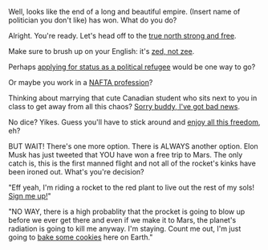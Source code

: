 Well, looks like the end of a long and beautiful empire.
(Insert name of politician you don't like) has won. What do you do?

Alright. You're ready. 
Let's head off to the [true north strong and free](https://www.youtube.com/watch?v=9yFs7K27kZI).

Make sure to brush up on your English: it's [zed, not zee](https://www.youtube.com/watch?v=BRI-A3vakVg).

Perhaps [applying for status as a political refugee](http://www.cic.gc.ca/english/refugees/outside/index.asp) 
would be one way to go?

Or maybe you work in a [NAFTA profession](http://www.cic.gc.ca/english/work/special-business.asp)?

Thinking about marrying that cute Canadian student 
who sits next to you in class to get away from all this chaos? 
[Sorry buddy, I've got bad news](http://www.cic.gc.ca/english/helpcentre/answer.asp?qnum=357&top=5).

No dice? Yikes. 
Guess you'll have to stick around and 
[enjoy all this freedom](http://weknowmemes.com/wp-content/uploads/2011/12/damn-right-im-free-this-is-america.png), eh?

BUT WAIT!  There's one more option. There is ALWAYS another option. Elon Musk has just tweeted that YOU have won
a free trip to Mars. The only catch is, this is the first manned flight and not all of the rocket's kinks have 
been ironed out. What's you're decision?

"Eff yeah, I'm riding a rocket to the red plant to live out the rest of my sols! [Sign me up!](../spacex/spacex_rocket.md)"

"NO WAY, there is a high probablity that the procket is going to blow up before we ever get there and even if we 
make it to Mars, the planet's radiation is going to kill me anyway. I'm staying. Count me out, I'm just going 
to [bake some cookies](../bake-cookies/cookies.md) here on Earth."

